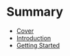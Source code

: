 # Summary

* [Cover](README.md)
* [Introduction](documentation/Introduction.md)
* [Getting Started](documentation/GettingStarted.md)

